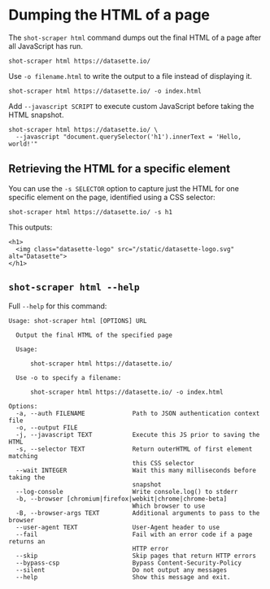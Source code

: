 # Dumping the HTML of a page

The `shot-scraper html` command dumps out the final HTML of a page after all JavaScript has run.

    shot-scraper html https://datasette.io/

Use `-o filename.html` to write the output to a file instead of displaying it.

    shot-scraper html https://datasette.io/ -o index.html

Add `--javascript SCRIPT` to execute custom JavaScript before taking the HTML snapshot.

    shot-scraper html https://datasette.io/ \
      --javascript "document.querySelector('h1').innerText = 'Hello, world!'"

## Retrieving the HTML for a specific element

You can use the `-s SELECTOR` option to capture just the HTML for one specific element on the page, identified using a CSS selector:

    shot-scraper html https://datasette.io/ -s h1

This outputs:

    <h1>
      <img class="datasette-logo" src="/static/datasette-logo.svg" alt="Datasette">
    </h1>

## `shot-scraper html --help`

Full `--help` for this command:

<!-- [[[cog
import cog
from shot_scraper import cli
from click.testing import CliRunner
runner = CliRunner()
result = runner.invoke(cli.cli, ["html", "--help"])
help = result.output.replace("Usage: cli", "Usage: shot-scraper")
cog.out(
    "```\n{}\n```\n".format(help.strip())
)
]]] -->
```
Usage: shot-scraper html [OPTIONS] URL

  Output the final HTML of the specified page

  Usage:

      shot-scraper html https://datasette.io/

  Use -o to specify a filename:

      shot-scraper html https://datasette.io/ -o index.html

Options:
  -a, --auth FILENAME             Path to JSON authentication context file
  -o, --output FILE
  -j, --javascript TEXT           Execute this JS prior to saving the HTML
  -s, --selector TEXT             Return outerHTML of first element matching
                                  this CSS selector
  --wait INTEGER                  Wait this many milliseconds before taking the
                                  snapshot
  --log-console                   Write console.log() to stderr
  -b, --browser [chromium|firefox|webkit|chrome|chrome-beta]
                                  Which browser to use
  -B, --browser-args TEXT         Additional arguments to pass to the browser
  --user-agent TEXT               User-Agent header to use
  --fail                          Fail with an error code if a page returns an
                                  HTTP error
  --skip                          Skip pages that return HTTP errors
  --bypass-csp                    Bypass Content-Security-Policy
  --silent                        Do not output any messages
  --help                          Show this message and exit.
```
<!-- [[[end]]] -->
